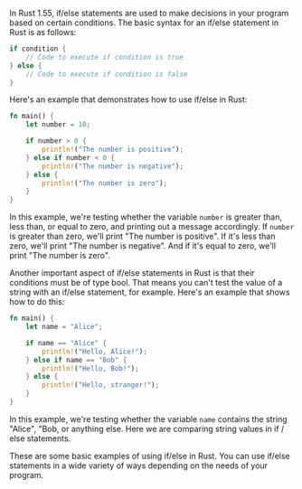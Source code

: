 In Rust 1.55, if/else statements are used to make decisions in your program based on certain conditions. The basic syntax for an if/else statement in Rust is as follows:

```rust
if condition {
    // Code to execute if condition is true
} else {
    // Code to execute if condition is false
}
```

Here's an example that demonstrates how to use if/else in Rust:

```rust
fn main() {
    let number = 10;

    if number > 0 {
        println!("The number is positive");
    } else if number < 0 {
        println!("The number is negative");
    } else {
        println!("The number is zero");
    }
}
```

In this example, we're testing whether the variable `number` is greater than, less than, or equal to zero, and printing out a message accordingly. If `number` is greater than zero, we'll print "The number is positive". If it's less than zero, we'll print "The number is negative". And if it's equal to zero, we'll print "The number is zero".

Another important aspect of if/else statements in Rust is that their conditions must be of type bool. That means you can't test the value of a string with an if/else statement, for example. Here's an example that shows how to do this:

```rust
fn main() {
    let name = "Alice";

    if name == "Alice" {
        println!("Hello, Alice!");
    } else if name == "Bob" {
        println!("Hello, Bob!");
    } else {
        println!("Hello, stranger!");
    }
}
```

In this example, we're testing whether the variable `name` contains the string "Alice", "Bob, or anything else. Here we are comparing string values in if / else statements. 

These are some basic examples of using if/else in Rust. You can use if/else statements in a wide variety of ways depending on the needs of your program.